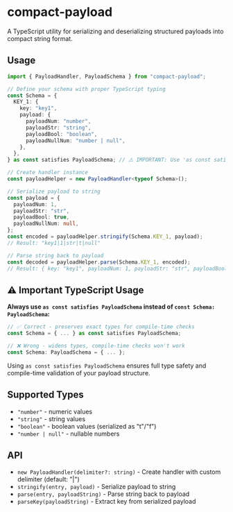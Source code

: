 # compact-payload

A TypeScript utility for serializing and deserializing structured payloads into compact string format.

## Usage

```typescript
import { PayloadHandler, PayloadSchema } from "compact-payload";

// Define your schema with proper TypeScript typing
const Schema = {
  KEY_1: {
    key: "key1",
    payload: {
      payloadNum: "number",
      payloadStr: "string",
      payloadBool: "boolean",
      payloadNullNum: "number | null",
    },
  },
} as const satisfies PayloadSchema; // ⚠️ IMPORTANT: Use 'as const satisfies PayloadSchema'

// Create handler instance
const payloadHelper = new PayloadHandler<typeof Schema>();

// Serialize payload to string
const payload = {
  payloadNum: 1,
  payloadStr: "str",
  payloadBool: true,
  payloadNullNum: null,
};
const encoded = payloadHelper.stringify(Schema.KEY_1, payload);
// Result: "key1|1|str|t|null"

// Parse string back to payload
const decoded = payloadHelper.parse(Schema.KEY_1, encoded);
// Result: { key: "key1", payloadNum: 1, payloadStr: "str", payloadBool: true, payloadNullNum: null }
```

## ⚠️ Important TypeScript Usage

**Always use `as const satisfies PayloadSchema` instead of `const Schema: PayloadSchema`:**

```typescript
// ✅ Correct - preserves exact types for compile-time checks
const Schema = { ... } as const satisfies PayloadSchema;

// ❌ Wrong - widens types, compile-time checks won't work
const Schema: PayloadSchema = { ... };
```

Using `as const satisfies PayloadSchema` ensures full type safety and compile-time validation of your payload structure.

## Supported Types

- `"number"` - numeric values
- `"string"` - string values
- `"boolean"` - boolean values (serialized as "t"/"f")
- `"number | null"` - nullable numbers

## API

- `new PayloadHandler(delimiter?: string)` - Create handler with custom delimiter (default: "|")
- `stringify(entry, payload)` - Serialize payload to string
- `parse(entry, payloadString)` - Parse string back to payload
- `parseKey(payloadString)` - Extract key from serialized payload
